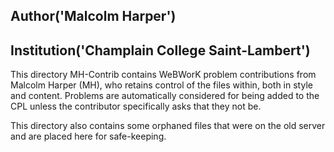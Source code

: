 ## Author('Malcolm Harper')
## Institution('Champlain College Saint-Lambert')

This directory MH-Contrib contains WeBWorK problem contributions from Malcolm Harper (MH), who retains control of the files within, both in style and content. Problems are automatically considered for being added to the CPL unless the contributor specifically asks that they not be. 

This directory also contains some orphaned files that were on the old server and are placed here for safe-keeping.
